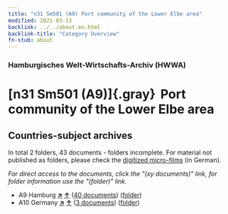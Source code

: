 ```yaml
---
title: "n31 Sm501 (A9) Port community of the Lower Elbe area"
modified: 2021-03-13
backlink: ../../about.en.html
backlink-title: "Category Overview"
fn-stub: about
---
```


### Hamburgisches Welt-Wirtschafts-Archiv (HWWA)

# [n31 Sm501 (A9)]{.gray}&#8201; Port community of the Lower Elbe area&#160; 







## Countries-subject archives





In total 2 folders, 43 documents - folders incomplete.
For material not published as folders, please check the [digitized micro-films](/film/h1_sh.de.html) (in German).

_For direct access to the documents, click the "(xy documents)" link, for folder information use the "(folder)" link._


- A9 Hamburg [**&nearr;**](../../../geo/i/140905/about.en.html "Hamburg (all folders)") [**&uarr;**](../../../geo/about.en.html#A9 "Country category system") (<a href="https://pm20.zbw.eu/iiifview/folder/sh/140905,145564" title="about: Hamburg : Port community of the Lower Elbe area" target="_blank">40 documents</a>) ([folder](../../../../folder/sh/1409xx/140905/1455xx/145564/about.en.html))
- A10 Germany [**&nearr;**](../../../geo/i/126128/about.en.html "Germany (all folders)") [**&uarr;**](../../../geo/about.en.html#A10 "Country category system") (<a href="https://pm20.zbw.eu/iiifview/folder/sh/126128,145564" title="about: Germany : Port community of the Lower Elbe area" target="_blank">3 documents</a>) ([folder](../../../../folder/sh/1261xx/126128/1455xx/145564/about.en.html))








